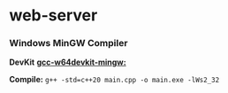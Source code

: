 # web-server
### Windows MinGW Compiler
**DevKit**
**[gcc-w64devkit-mingw:](https://github.com/skeeto/w64devkit/releases)** 

**Compile:**
```g++ -std=c++20 main.cpp -o main.exe -lWs2_32```


